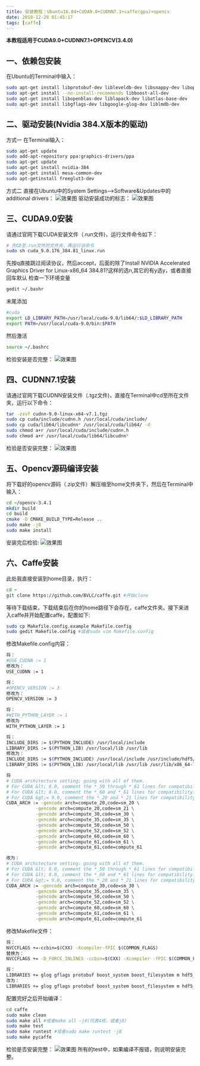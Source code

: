 ```yaml
---
title: 安装教程：Ubuntu16.04+CUDA9.0+CUDNN7.1+caffe(gpu)+opencv
date: 2018-12-28 01:45:17
tags: [caffe]
---
```

**本教程适用于CUDA9.0+CUDNN7.1+OPENCV(3.4.0)**

## 一、依赖包安装

 在Ubuntu的Terminal中输入：
``` bash
sudo apt-get install libprotobuf-dev libleveldb-dev libsnappy-dev libopencv-dev libhdf5-serial-dev protobuf-compiler
sudo apt-get install --no-install-recommends libboost-all-dev
sudo apt-get install libopenblas-dev liblapack-dev libatlas-base-dev
sudo apt-get install libgflags-dev libgoogle-glog-dev liblmdb-dev
```


## 二、驱动安装(Nvidia 384.X版本的驱动)
方式一
在Terminal输入：
``` bash
sudo apt-get update  
sudo add-apt-repository ppa:graphics-drivers/ppa 
sudo apt-get update 
sudo apt-get install nvidia-384 
sudo apt-get install mesa-common-dev 
sudo apt-getinstall freeglut3-dev
```
方式二
直接在Ubuntu中的System Settings-->Software&Updates中的additional drivers：
![效果图](安装教程：Ubuntu16-04-CUDA9-0-CUDNN7-1-caffe-gpu-opencv/1.png)
驱动安装成功的标志：
![效果图](安装教程：Ubuntu16-04-CUDA9-0-CUDNN7-1-caffe-gpu-opencv/2.png)

## 三、CUDA9.0安装
请通过官网下载CUDA安装文件（.run文件)，运行文件命令如下：
``` bash
# 先CD至.run文件的文件夹，再运行该命令
sudo sh cuda_9.0.176_384.81_linux.run
```
先按q直接跳过阅读协议，然后accept，后面的除了Install NVIDIA Accelerated Graphics Driver for Linux-x86_64 384.81?这样的选n,其它的有y选y，或者直接回车默认
检查一下环境变量
``` bash
gedit ~/.bashr
```
末尾添加
``` bash
#cuda
export LD_LIBRARY_PATH=/usr/local/cuda-9.0/lib64/:$LD_LIBRARY_PATH
export PATH=/usr/local/cuda-9.0/bin:$PATH
```
然后激活
``` bash
source ~/.bashrc
```
检验安装是否完整：
![效果图](安装教程：Ubuntu16-04-CUDA9-0-CUDNN7-1-caffe-gpu-opencv/3.png)

## 四、CUDNN7.1安装
请通过官网下载CUDNN安装文件（.tgz文件)，直接在Terminal中cd至所在文件夹，运行以下命令：
``` bash
tar -zxvf cudnn-9.0-linux-x64-v7.1.tgz 
sudo cp cuda/include/cudnn.h /usr/local/cuda/include/ 
sudo cp cuda/lib64/libcudnn* /usr/local/cuda/lib64/ -d 
sudo chmod a+r /usr/local/cuda/include/cudnn.h 
sudo chmod a+r /usr/local/cuda/lib64/libcudnn*
```
检验是否安装完整：
![效果图](安装教程：Ubuntu16-04-CUDA9-0-CUDNN7-1-caffe-gpu-opencv/4.png)

## 五、Opencv源码编译安装
将下载好的opencv源码（.zip文件）解压缩至home文件夹下，然后在Terminal中输入：
``` bash
cd ~/opencv-3.4.1
mkdir build 
cd build 
cmake -D CMAKE_BUILD_TYPE=Release .. 
sudo make -j8
sudo make install
```
安装完后检验:
![效果图](安装教程：Ubuntu16-04-CUDA9-0-CUDNN7-1-caffe-gpu-opencv/5.png)

## 六、Caffe安装
此处我直接安装到home目录，执行：
``` bash
cd ~ 
git clone https://github.com/BVLC/caffe.git #开始clone 
```
等待下载结束，下载结束后在你的home路径下会存在，caffe文件夹。接下来进入caffe并开始配置caffe，配置如下:
``` bash
sudo cp Makefile.config.example Makefile.config
sudo gedit Makefile.config #或者sudo vim Makefile.config
```
修改Makefile.config内容：
``` bash
将：
#USE_CUDNN := 1
修改为： 
USE_CUDNN := 1

将：
#OPENCV_VERSION := 3 
修改为： 
OPENCV_VERSION := 3

将：
#WITH_PYTHON_LAYER := 1
修改为
WITH_PYTHON_LAYER := 1

将：
INCLUDE_DIRS := $(PYTHON_INCLUDE) /usr/local/include
LIBRARY_DIRS := $(PYTHON_LIB) /usr/local/lib /usr/lib
修改为：
INCLUDE_DIRS := $(PYTHON_INCLUDE) /usr/local/include /usr/include/hdf5/serial
LIBRARY_DIRS := $(PYTHON_LIB) /usr/local/lib /usr/lib /usr/lib/x86_64-linux-gnu /usr/lib/x86_64-linux-gnu/hdf5/serial

将
# CUDA architecture setting: going with all of them.
# For CUDA &lt; 6.0, comment the *_50 through *_61 lines for compatibility.
# For CUDA &lt; 8.0, comment the *_60 and *_61 lines for compatibility.
# For CUDA &gt;= 9.0, comment the *_20 and *_21 lines for compatibility.
CUDA_ARCH := -gencode arch=compute_20,code=sm_20 \
           -gencode arch=compute_20,code=sm_21 \
           -gencode arch=compute_30,code=sm_30 \
           -gencode arch=compute_35,code=sm_35 \
           -gencode arch=compute_50,code=sm_50 \
           -gencode arch=compute_52,code=sm_52 \
           -gencode arch=compute_60,code=sm_60 \
           -gencode arch=compute_61,code=sm_61 \
           -gencode arch=compute_61,code=compute_61

改为：
# CUDA architecture setting: going with all of them.
# For CUDA &lt; 6.0, comment the *_50 through *_61 lines for compatibility.
# For CUDA &lt; 8.0, comment the *_60 and *_61 lines for compatibility.
# For CUDA &gt;= 9.0, comment the *_20 and *_21 lines for compatibility.
CUDA_ARCH := -gencode arch=compute_30,code=sm_30 \
           -gencode arch=compute_35,code=sm_35 \
           -gencode arch=compute_50,code=sm_50 \
           -gencode arch=compute_52,code=sm_52 \
           -gencode arch=compute_60,code=sm_60 \
           -gencode arch=compute_61,code=sm_61 \
           -gencode arch=compute_61,code=compute_61

```
修改Makefile文件：
``` bash
将：
NVCCFLAGS +=-ccbin=$(CXX) -Xcompiler-fPIC $(COMMON_FLAGS)
替换为：
NVCCFLAGS += -D_FORCE_INLINES -ccbin=$(CXX) -Xcompiler -fPIC $(COMMON_FLAGS)

将：
LIBRARIES += glog gflags protobuf boost_system boost_filesystem m hdf5_hl hdf5
改为：
LIBRARIES += glog gflags protobuf boost_system boost_filesystem m hdf5_serial_hl hdf5_serial
```
配置完好之后开始编译：
``` bash
cd caffe
sudo make clean
sudo make all #或者make all -j4(代表4核，或者j8)
sudo make test
sudo make runtest #或者sudo make runtest -j8
sudo make pycaffe
```
检验是否安装完整：
![效果图](安装教程：Ubuntu16-04-CUDA9-0-CUDNN7-1-caffe-gpu-opencv/6.png)
所有的test中，如果编译不报错，则说明安装完整。
